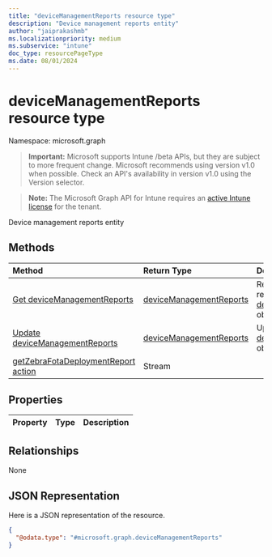 ```yaml
---
title: "deviceManagementReports resource type"
description: "Device management reports entity"
author: "jaiprakashmb"
ms.localizationpriority: medium
ms.subservice: "intune"
doc_type: resourcePageType
ms.date: 08/01/2024
---
```


# deviceManagementReports resource type

Namespace: microsoft.graph

> **Important:** Microsoft supports Intune /beta APIs, but they are subject to more frequent change. Microsoft recommends using version v1.0 when possible. Check an API's availability in version v1.0 using the Version selector.

> **Note:** The Microsoft Graph API for Intune requires an [active Intune license](https://go.microsoft.com/fwlink/?linkid=839381) for the tenant.

Device management reports entity

## Methods
|Method|Return Type|Description|
|:---|:---|:---|
|[Get deviceManagementReports](../api/intune-androidfotaservice-devicemanagementreports-get.md)|[deviceManagementReports](../resources/intune-androidfotaservice-devicemanagementreports.md)|Read properties and relationships of the [deviceManagementReports](../resources/intune-androidfotaservice-devicemanagementreports.md) object.|
|[Update deviceManagementReports](../api/intune-androidfotaservice-devicemanagementreports-update.md)|[deviceManagementReports](../resources/intune-androidfotaservice-devicemanagementreports.md)|Update the properties of a [deviceManagementReports](../resources/intune-androidfotaservice-devicemanagementreports.md) object.|
|[getZebraFotaDeploymentReport action](../api/intune-androidfotaservice-devicemanagementreports-getzebrafotadeploymentreport.md)|Stream||

## Properties
|Property|Type|Description|
|:---|:---|:---|

## Relationships
None

## JSON Representation
Here is a JSON representation of the resource.
<!-- {
  "blockType": "resource",
  "keyProperty": "id",
  "@odata.type": "microsoft.graph.deviceManagementReports"
}
-->
``` json
{
  "@odata.type": "#microsoft.graph.deviceManagementReports"
}
```